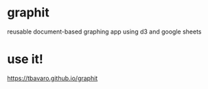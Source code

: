 # graphit
reusable document-based graphing app using d3 and google sheets

# use it!
https://tbavaro.github.io/graphit
